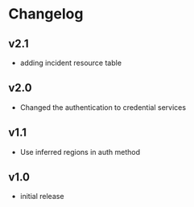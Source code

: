 # Changelog

## v2.1

- adding incident resource table

## v2.0

- Changed the authentication to credential services

## v1.1

- Use inferred regions in auth method

## v1.0

- initial release
